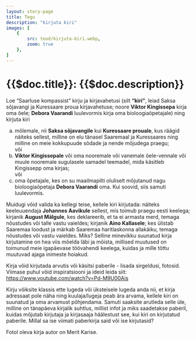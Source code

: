 ```yaml
---
layout: story-page
title: Tegu
description: "kirjuta kiri"
images: [
    {
        src: teod/kirjuta-kiri.webp,
        zoom: true
    },
]
---
```


# {{$doc.title}}: {{$doc.description}}

Loe “Saarluse kompassist” kirju ja kirjavahetusi (silt **“kiri”**, leiad Saksa sõjavangi ja Kuressaare proua kirjavahetuse; noore **Viktor Kingissepa** kirja oma õele; **Debora Vaarandi** luulevormis kirja oma bioloogiaõpetajale) ning kirjuta kiri 

<ol style="list-style-type:lower-latin" class="text-lg">
    <li>mõlemale, nii <b>Saksa sõjavangile</b> kui <b>Kuressaare prouale</b>, kus räägid näiteks sellest, milline on elu tänasel Saaremaal ja Kuressaares ning milline on meie kokkupuude sõdade ja nende mõjudega praegu;<br />
    või</li>
    <li><b>Viktor Kingissepale</b> või oma nooremale või vanemale õele-vennale või muule nooremale sugulasele samadel teemadel, mida käsitleb Kingissepp oma kirjas;<br />
    või</li>
    <li>oma õpetajale, kes on su maailmapilti oluliselt mõjutanud nagu bioloogiaõpetaja <b>Debora Vaarandi</b> oma. Kui soovid, siis samuti luulevormis.</li>
</ol>

Muidugi võid valida ka kellegi teise, kellele kiri kirjutada: näiteks keeleuuendaja **Johannes Aavikule** sellest, mis toimub praegu eesti keelega; kirjanik **August Mälgule**, kes deklareerib, et ta ei armasta merd, temaga nõustudes või talle vastu vaieldes; kirjanik **Aino Kallasele**; kes ülistab Saaremaa loodust ja märkab Saaremaa haritlaskonna allakäiku, temaga nõustudes või vastu vaieldes. Miks? Selline minevikku suunatud kirja kirjutamine on hea viis mõelda läbi ja mõista, millised muutused on toimunud meie igapäevase töövahendi keelega, kuidas ja mille tõttu muutuvad ajaga inimeste hoiakud. 

Kirja võid kirjutada arvutis või käsitsi paberile - lisada sirgeldusi, fotosid. Viimase puhul võid inspiratsiooni ja ideid leida siit: https://www.youtube.com/watch?v=Pd-M9U00Ais

Kirju võiksite klassis ette lugeda või üksteisele lugeda anda nii, et kirja adressaat pole näha ning kuulaja/lugeja peab ära arvama, kellele kiri on suunatud ja oma arvamust põhjendama. Samuti saaksite arutleda selle üle, milline on tänapäeva kirjalik suhtlus, millist infot ja miks saadetakse paberil, kuidas mõjutab kirjutaja ja kirjasaaja häälestust see, kui kiri on kirjutatud paberile. Millal sa ise viimati paberkirja said või ise kirjutasid?

Fotol oleva kirja autor on Merit Karise.

<!-- <details-wrapper summary="Lisaks" icon="icon-park-outline:six-points">


</details-wrapper>
 -->
